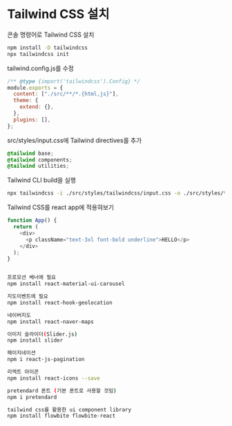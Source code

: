 # Tailwind CSS 설치

콘솔 명령어로 Tailwind CSS 설치

```bash
npm install -D tailwindcss
npx tailwindcss init
```

tailwind.config.js를 수정

```jsx
/** @type {import('tailwindcss').Config} */
module.exports = {
  content: ["./src/**/*.{html,js}"],
  theme: {
    extend: {},
  },
  plugins: [],
};
```

src/styles/input.css에 Tailwind directives를 추가

```css
@tailwind base;
@tailwind components;
@tailwind utilities;
```

Tailwind CLI build을 실행

```bash
npx tailwindcss -i ./src/styles/tailwindcss/input.css -o ./src/styles/tailwindcss/output.css --watch
```

Tailwind CSS를 react app에 적용햐보기

```javascript
function App() {
  return (
    <div>
      <p className="text-3xl font-bold underline">HELLO</p>
    </div>
  );
}
```

```bash

프로모션 베너에 필요
npm install react-material-ui-carousel

지도이벤트에 필요
npm install react-hook-geolocation

네이버지도
npm install react-naver-maps

이미지 슬라이더(Slider.js)
npm install slider

페이지네이션
npm i react-js-pagination

리엑트 아이콘
npm install react-icons --save

pretendard 폰트 (기본 폰트로 사용할 것임)
npm i pretendard

tailwind css를 활용한 ui component library
npm install flowbite flowbite-react

```
